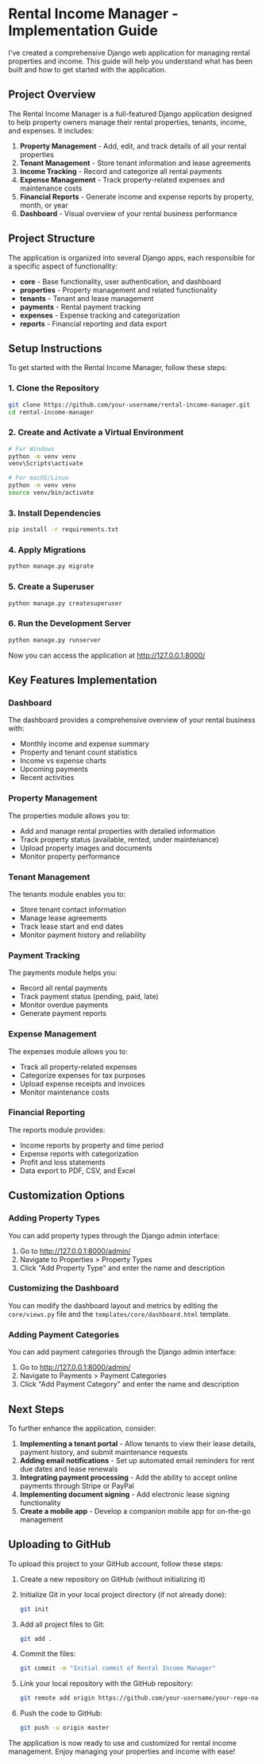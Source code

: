 # Rental Income Manager - Implementation Guide

I've created a comprehensive Django web application for managing rental properties and income. This guide will help you understand what has been built and how to get started with the application.

## Project Overview

The Rental Income Manager is a full-featured Django application designed to help property owners manage their rental properties, tenants, income, and expenses. It includes:

1. **Property Management** - Add, edit, and track details of all your rental properties
2. **Tenant Management** - Store tenant information and lease agreements
3. **Income Tracking** - Record and categorize all rental payments
4. **Expense Management** - Track property-related expenses and maintenance costs
5. **Financial Reports** - Generate income and expense reports by property, month, or year
6. **Dashboard** - Visual overview of your rental business performance

## Project Structure

The application is organized into several Django apps, each responsible for a specific aspect of functionality:

- **core** - Base functionality, user authentication, and dashboard
- **properties** - Property management and related functionality
- **tenants** - Tenant and lease management
- **payments** - Rental payment tracking
- **expenses** - Expense tracking and categorization
- **reports** - Financial reporting and data export

## Setup Instructions

To get started with the Rental Income Manager, follow these steps:

### 1. Clone the Repository

```bash
git clone https://github.com/your-username/rental-income-manager.git
cd rental-income-manager
```

### 2. Create and Activate a Virtual Environment

```bash
# For Windows
python -m venv venv
venv\Scripts\activate

# For macOS/Linux
python -m venv venv
source venv/bin/activate
```

### 3. Install Dependencies

```bash
pip install -r requirements.txt
```

### 4. Apply Migrations

```bash
python manage.py migrate
```

### 5. Create a Superuser

```bash
python manage.py createsuperuser
```

### 6. Run the Development Server

```bash
python manage.py runserver
```

Now you can access the application at http://127.0.0.1:8000/

## Key Features Implementation

### Dashboard

The dashboard provides a comprehensive overview of your rental business with:
- Monthly income and expense summary
- Property and tenant count statistics
- Income vs expense charts
- Upcoming payments
- Recent activities

### Property Management

The properties module allows you to:
- Add and manage rental properties with detailed information
- Track property status (available, rented, under maintenance)
- Upload property images and documents
- Monitor property performance

### Tenant Management

The tenants module enables you to:
- Store tenant contact information
- Manage lease agreements
- Track lease start and end dates
- Monitor payment history and reliability

### Payment Tracking

The payments module helps you:
- Record all rental payments
- Track payment status (pending, paid, late)
- Monitor overdue payments
- Generate payment reports

### Expense Management

The expenses module allows you to:
- Track all property-related expenses
- Categorize expenses for tax purposes
- Upload expense receipts and invoices
- Monitor maintenance costs

### Financial Reporting

The reports module provides:
- Income reports by property and time period
- Expense reports with categorization
- Profit and loss statements
- Data export to PDF, CSV, and Excel

## Customization Options

### Adding Property Types

You can add property types through the Django admin interface:
1. Go to http://127.0.0.1:8000/admin/
2. Navigate to Properties > Property Types
3. Click "Add Property Type" and enter the name and description

### Customizing the Dashboard

You can modify the dashboard layout and metrics by editing the `core/views.py` file and the `templates/core/dashboard.html` template.

### Adding Payment Categories

You can add payment categories through the Django admin interface:
1. Go to http://127.0.0.1:8000/admin/
2. Navigate to Payments > Payment Categories
3. Click "Add Payment Category" and enter the name and description

## Next Steps

To further enhance the application, consider:

1. **Implementing a tenant portal** - Allow tenants to view their lease details, payment history, and submit maintenance requests
2. **Adding email notifications** - Set up automated email reminders for rent due dates and lease renewals
3. **Integrating payment processing** - Add the ability to accept online payments through Stripe or PayPal
4. **Implementing document signing** - Add electronic lease signing functionality
5. **Create a mobile app** - Develop a companion mobile app for on-the-go management

## Uploading to GitHub

To upload this project to your GitHub account, follow these steps:

1. Create a new repository on GitHub (without initializing it)
2. Initialize Git in your local project directory (if not already done):
   ```bash
   git init
   ```

3. Add all project files to Git:
   ```bash
   git add .
   ```

4. Commit the files:
   ```bash
   git commit -m "Initial commit of Rental Income Manager"
   ```

5. Link your local repository with the GitHub repository:
   ```bash
   git remote add origin https://github.com/your-username/your-repo-name.git
   ```

6. Push the code to GitHub:
   ```bash
   git push -u origin master
   ```

The application is now ready to use and customized for rental income management. Enjoy managing your properties and income with ease!
